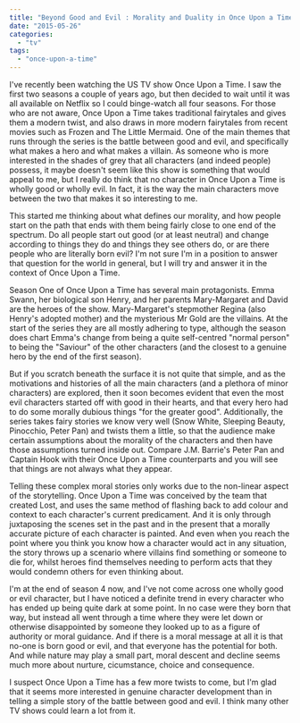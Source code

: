 ```yaml
---
title: "Beyond Good and Evil : Morality and Duality in Once Upon a Time"
date: "2015-05-26"
categories: 
  - "tv"
tags: 
  - "once-upon-a-time"
---
```


I've recently been watching the US TV show Once Upon a Time. I saw the first two seasons a couple of years ago, but then decided to wait until it was all available on Netflix so I could binge-watch all four seasons. For those who are not aware, Once Upon a Time takes traditional fairytales and gives them a modern twist, and also draws in more modern fairytales from recent movies such as Frozen and The Little Mermaid. One of the main themes that runs through the series is the battle between good and evil, and specifically what makes a hero and what makes a villain. As someone who is more interested in the shades of grey that all characters (and indeed people) possess, it maybe doesn't seem like this show is something that would appeal to me, but I really do think that no character in Once Upon a Time is wholly good or wholly evil. In fact, it is the way the main characters move between the two that makes it so interesting to me.

This started me thinking about what defines our morality, and how people start on the path that ends with them being fairly close to one end of the spectrum. Do all people start out good (or at least neutral) and change according to things they do and things they see others do, or are there people who are literally born evil? I'm not sure I'm in a position to answer that question for the world in general, but I will try and answer it in the context of Once Upon a Time.

Season One of Once Upon a Time has several main protagonists. Emma Swann, her biological son Henry, and her parents Mary-Margaret and David are the heroes of the show. Mary-Margaret's stepmother Regina (also Henry's adopted mother) and the mysterious Mr Gold are the villains. At the start of the series they are all mostly adhering to type, although the season does chart Emma's change from being a quite self-centred "normal person" to being the "Saviour" of the other characters (and the closest to a genuine hero by the end of the first season).

But if you scratch beneath the surface it is not quite that simple, and as the motivations and histories of all the main characters (and a plethora of minor characters) are explored, then it soon becomes evident that even the most evil characters started off with good in their hearts, and that every hero had to do some morally dubious things "for the greater good". Additionally, the series takes fairy stories we know very well (Snow White, Sleeping Beauty, Pinocchio, Peter Pan) and twists them a little, so that the audience make certain assumptions about the morality of the characters and then have those assumptions turned inside out. Compare J.M. Barrie's Peter Pan and Captain Hook with their Once Upon a Time counterparts and you will see that things are not always what they appear.

Telling these complex moral stories only works due to the non-linear aspect of the storytelling. Once Upon a Time was conceived by the team that created Lost, and uses the same method of flashing back to add colour and context to each character's current predicament. And it is only through juxtaposing the scenes set in the past and in the present that a morally accurate picture of each character is painted. And even when you reach the point where you think you know how a character would act in any situation, the story throws up a scenario where villains find something or someone to die for, whilst heroes find themselves needing to perform acts that they would condemn others for even thinking about.

I'm at the end of season 4 now, and I've not come across one wholly good or evil character, but I have noticed a definite trend in every character who has ended up being quite dark at some point. In no case were they born that way, but instead all went through a time where they were let down or otherwise disappointed by someone they looked up to as a figure of authority or moral guidance. And if there is a moral message at all it is that no-one is born good or evil, and that everyone has the potential for both. And while nature may play a small part, moral descent and decline seems much more about nurture, cicumstance, choice and consequence.

I suspect Once Upon a Time has a few more twists to come, but I'm glad that it seems more interested in genuine character development than in telling a simple story of the battle between good and evil. I think many other TV shows could learn a lot from it.
